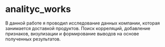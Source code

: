 # analityc_works
В данной работе я проводил исследование данных компании, которая занимается доставкой продуктов. Поиск корреляций, добавление признаков, визулизации и формирование выводов на основе полученных результатов. 
